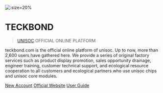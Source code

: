 ![](_coverpage.assets/teckbond_logo.png ':size=20%')

# TECKBOND

> [UNISOC](https://www.unisoc.com) OFFICIAL ONLINE PLATFORM

teckbond.com is the official online platform of unisoc. Up to now, more than 2,600 users have gathered here. We provide a series of original factory services such as product display promotion, sales opportunity drainage, engineer training, customer technical support, and ecological resource cooperation to all customers and ecological partners who use unisoc chips and unisoc core modules.

[New Account](https://www.teckbond.com/portal/html/#/home/loginDL?ex=1334379650155085825)
[Official Website](https://www.teckbond.com)
[User Guide](/en/ts_userguide)

